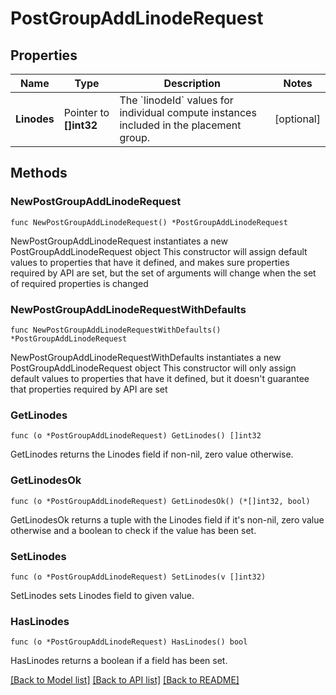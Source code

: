 # PostGroupAddLinodeRequest

## Properties

Name | Type | Description | Notes
------------ | ------------- | ------------- | -------------
**Linodes** | Pointer to **[]int32** | The &#x60;linodeId&#x60; values for individual compute instances included in the placement group. | [optional] 

## Methods

### NewPostGroupAddLinodeRequest

`func NewPostGroupAddLinodeRequest() *PostGroupAddLinodeRequest`

NewPostGroupAddLinodeRequest instantiates a new PostGroupAddLinodeRequest object
This constructor will assign default values to properties that have it defined,
and makes sure properties required by API are set, but the set of arguments
will change when the set of required properties is changed

### NewPostGroupAddLinodeRequestWithDefaults

`func NewPostGroupAddLinodeRequestWithDefaults() *PostGroupAddLinodeRequest`

NewPostGroupAddLinodeRequestWithDefaults instantiates a new PostGroupAddLinodeRequest object
This constructor will only assign default values to properties that have it defined,
but it doesn't guarantee that properties required by API are set

### GetLinodes

`func (o *PostGroupAddLinodeRequest) GetLinodes() []int32`

GetLinodes returns the Linodes field if non-nil, zero value otherwise.

### GetLinodesOk

`func (o *PostGroupAddLinodeRequest) GetLinodesOk() (*[]int32, bool)`

GetLinodesOk returns a tuple with the Linodes field if it's non-nil, zero value otherwise
and a boolean to check if the value has been set.

### SetLinodes

`func (o *PostGroupAddLinodeRequest) SetLinodes(v []int32)`

SetLinodes sets Linodes field to given value.

### HasLinodes

`func (o *PostGroupAddLinodeRequest) HasLinodes() bool`

HasLinodes returns a boolean if a field has been set.


[[Back to Model list]](../README.md#documentation-for-models) [[Back to API list]](../README.md#documentation-for-api-endpoints) [[Back to README]](../README.md)


